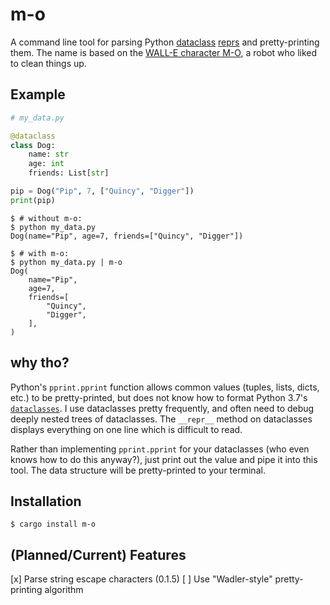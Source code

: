 # m-o
A command line tool for parsing Python [dataclass](https://docs.python.org/3/library/dataclasses.html) [reprs](https://docs.python.org/3/library/functions.html#repr) and pretty-printing them. The name is based on the [WALL-E character M-O](https://disney.fandom.com/wiki/M-O), a robot who liked to clean things up.

## Example

```python
# my_data.py

@dataclass
class Dog:
    name: str
    age: int
    friends: List[str]

pip = Dog("Pip", 7, ["Quincy", "Digger"])
print(pip)
```

```shell
$ # without m-o:
$ python my_data.py
Dog(name="Pip", age=7, friends=["Quincy", "Digger"])

$ # with m-o:
$ python my_data.py | m-o
Dog(
    name="Pip",
    age=7,
    friends=[
        "Quincy",
        "Digger",
    ],
)

```

## why tho?
Python's `pprint.pprint` function allows common values (tuples, lists, dicts, etc.) to be pretty-printed, but does not know how to format Python 3.7's [`dataclasses`](https://docs.python.org/3/library/dataclasses.html). I use dataclasses pretty frequently, and often need to debug deeply nested trees of dataclasses. The `__repr__` method on dataclasses displays everything on one line which is difficult to read.

Rather than implementing `pprint.pprint` for your dataclasses (who even knows how to do this anyway?), just print out the value and pipe it into this tool. The data structure will be pretty-printed to your terminal.

## Installation
```shell
$ cargo install m-o
```

## (Planned/Current) Features
[x] Parse string escape characters (0.1.5)
[ ] Use "Wadler-style" pretty-printing algorithm
